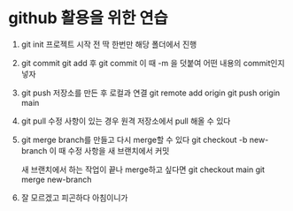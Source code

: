 # github 활용을 위한 연습

1. git init
   프로젝트 시작 전 딱 한번만 해당 폴더에서 진행

2. git commit
   git add 후 git commit
   이 때 -m 을 덧붙여 어떤 내용의 commit인지 넣자

3. git push
   저장소를 만든 후 로컬과 연결
   git remote add origin <url>
   git push origin main

4. git pull
   수정 사항이 있는 경우 원격 저장소에서 pull 해올 수 있다

5. git merge
   branch를 만들고 다시 merge할 수 있다
   git checkout -b new-branch
   이 때 수정 사항을 새 브랜치에서 커밋

   새 브랜치에서 하는 작업이 끝나 merge하고 싶다면
   git checkout main
   git merge new-branch


6. 잘 모르겠고 피곤하다 아침이니가
